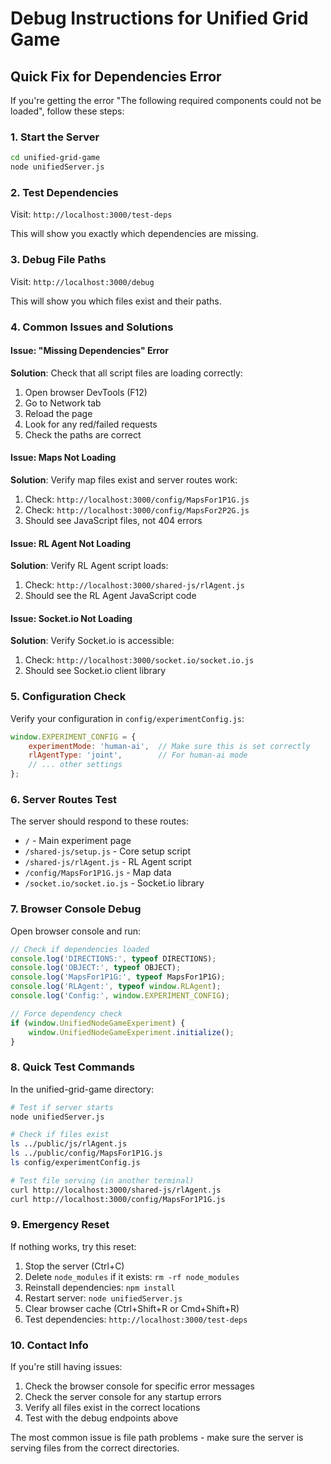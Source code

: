 # Debug Instructions for Unified Grid Game

## Quick Fix for Dependencies Error

If you're getting the error "The following required components could not be loaded", follow these steps:

### 1. Start the Server
```bash
cd unified-grid-game
node unifiedServer.js
```

### 2. Test Dependencies
Visit: `http://localhost:3000/test-deps`

This will show you exactly which dependencies are missing.

### 3. Debug File Paths
Visit: `http://localhost:3000/debug`

This will show you which files exist and their paths.

### 4. Common Issues and Solutions

#### Issue: "Missing Dependencies" Error
**Solution**: Check that all script files are loading correctly:

1. Open browser DevTools (F12)
2. Go to Network tab
3. Reload the page
4. Look for any red/failed requests
5. Check the paths are correct

#### Issue: Maps Not Loading
**Solution**: Verify map files exist and server routes work:

1. Check: `http://localhost:3000/config/MapsFor1P1G.js`
2. Check: `http://localhost:3000/config/MapsFor2P2G.js` 
3. Should see JavaScript files, not 404 errors

#### Issue: RL Agent Not Loading  
**Solution**: Verify RL Agent script loads:

1. Check: `http://localhost:3000/shared-js/rlAgent.js`
2. Should see the RL Agent JavaScript code

#### Issue: Socket.io Not Loading
**Solution**: Verify Socket.io is accessible:

1. Check: `http://localhost:3000/socket.io/socket.io.js`
2. Should see Socket.io client library

### 5. Configuration Check

Verify your configuration in `config/experimentConfig.js`:

```javascript
window.EXPERIMENT_CONFIG = {
    experimentMode: 'human-ai',  // Make sure this is set correctly
    rlAgentType: 'joint',        // For human-ai mode
    // ... other settings
};
```

### 6. Server Routes Test

The server should respond to these routes:
- `/` - Main experiment page
- `/shared-js/setup.js` - Core setup script
- `/shared-js/rlAgent.js` - RL Agent script  
- `/config/MapsFor1P1G.js` - Map data
- `/socket.io/socket.io.js` - Socket.io library

### 7. Browser Console Debug

Open browser console and run:

```javascript
// Check if dependencies loaded
console.log('DIRECTIONS:', typeof DIRECTIONS);
console.log('OBJECT:', typeof OBJECT);
console.log('MapsFor1P1G:', typeof MapsFor1P1G);
console.log('RLAgent:', typeof window.RLAgent);
console.log('Config:', window.EXPERIMENT_CONFIG);

// Force dependency check
if (window.UnifiedNodeGameExperiment) {
    window.UnifiedNodeGameExperiment.initialize();
}
```

### 8. Quick Test Commands

In the unified-grid-game directory:

```bash
# Test if server starts
node unifiedServer.js

# Check if files exist
ls ../public/js/rlAgent.js
ls ../public/config/MapsFor1P1G.js
ls config/experimentConfig.js

# Test file serving (in another terminal)
curl http://localhost:3000/shared-js/rlAgent.js
curl http://localhost:3000/config/MapsFor1P1G.js
```

### 9. Emergency Reset

If nothing works, try this reset:

1. Stop the server (Ctrl+C)
2. Delete `node_modules` if it exists: `rm -rf node_modules`
3. Reinstall dependencies: `npm install`  
4. Restart server: `node unifiedServer.js`
5. Clear browser cache (Ctrl+Shift+R or Cmd+Shift+R)
6. Test dependencies: `http://localhost:3000/test-deps`

### 10. Contact Info

If you're still having issues:

1. Check the browser console for specific error messages
2. Check the server console for any startup errors
3. Verify all files exist in the correct locations
4. Test with the debug endpoints above

The most common issue is file path problems - make sure the server is serving files from the correct directories.